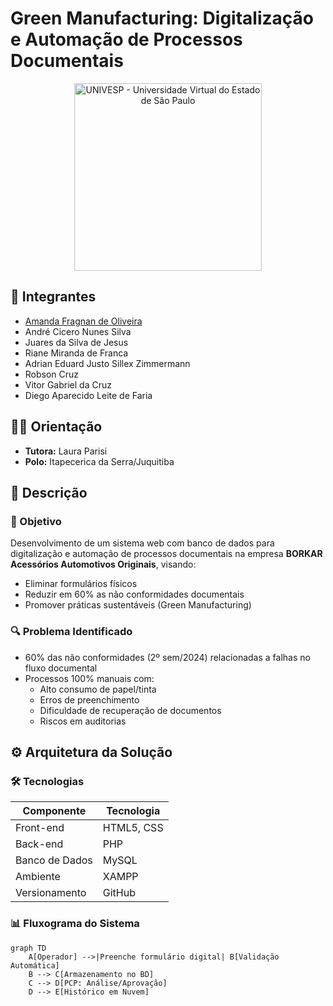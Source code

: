 # Green Manufacturing: Digitalização e Automação de Processos Documentais

<p align="center">
<a href="https://www.univesp.br/"><img src="https://univesp.br/static/img/logo-univesp.png" alt="UNIVESP - Universidade Virtual do Estado de São Paulo" border="0" width="300"></a>
</p>

## 👥 Integrantes
- [Amanda Fragnan de Oliveira](https://www.linkedin.com/in/amanda-fragnan-b61537255/)
- André Cicero Nunes Silva
- Juares da Silva de Jesus
- Riane Miranda de Franca
- Adrian Eduard Justo Sillex Zimmermann
- Robson Cruz
- Vitor Gabriel da Cruz
- Diego Aparecido Leite de Faria

## 👩‍🏫 Orientação
- **Tutora:** Laura Parisi
- **Polo:** Itapecerica da Serra/Juquitiba

## 📜 Descrição

### 🎯 Objetivo
Desenvolvimento de um sistema web com banco de dados para digitalização e automação de processos documentais na empresa **BORKAR Acessórios Automotivos Originais**, visando:
- Eliminar formulários físicos
- Reduzir em 60% as não conformidades documentais
- Promover práticas sustentáveis (Green Manufacturing)

### 🔍 Problema Identificado
- 60% das não conformidades (2º sem/2024) relacionadas a falhas no fluxo documental
- Processos 100% manuais com:
  - Alto consumo de papel/tinta
  - Erros de preenchimento
  - Dificuldade de recuperação de documentos
  - Riscos em auditorias

## ⚙️ Arquitetura da Solução

### 🛠️ Tecnologias
| Componente       | Tecnologia          |
|------------------|---------------------|
| Front-end        | HTML5, CSS          |
| Back-end         | PHP                 |
| Banco de Dados   | MySQL               |
| Ambiente         | XAMPP               |
| Versionamento    | GitHub              |

### 📊 Fluxograma do Sistema
```mermaid
graph TD
    A[Operador] -->|Preenche formulário digital| B[Validação Automática]
    B --> C[Armazenamento no BD]
    C --> D[PCP: Análise/Aprovação]
    D --> E[Histórico em Nuvem]

